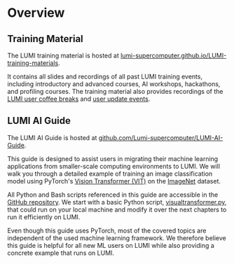# Overview

[training-material]: https://lumi-supercomputer.github.io/LUMI-training-materials/
[coffee-breaks]: https://lumi-supercomputer.github.io/LUMI-training-materials/User-Coffee-Breaks/
[user-updates]: https://lumi-supercomputer.github.io/LUMI-training-materials/User-Updates/
[ai-guide]: https://github.com/Lumi-supercomputer/LUMI-AI-Guide
[VisionTransformer]: https://pytorch.org/vision/main/models/vision_transformer.html
[imagenet]: https://www.image-net.org/
[vt-script]: https://github.com/Lumi-supercomputer/LUMI-AI-Guide/blob/main/quickstart/visualtransformer.py

## Training Material

The LUMI training material is hosted at [lumi-supercomputer.github.io/LUMI-training-materials][training-material].

It contains all slides and recordings of all past LUMI training events, including introductory and advanced courses, AI workshops, hackathons, and profiling courses. The training material also provides recordings of the [LUMI user coffee breaks][coffee-breaks] and [user update events][user-updates].

## LUMI AI Guide

The LUMI AI Guide is hosted at [github.com/Lumi-supercomputer/LUMI-AI-Guide][ai-guide].

This guide is designed to assist users in migrating their machine learning applications from smaller-scale computing environments to LUMI. We will walk you through a detailed example of training an image classification model using PyTorch's [Vision Transformer (VIT)][VisionTransformer] on the [ImageNet][imagenet] dataset.

All Python and Bash scripts referenced in this guide are accessible in the [GitHub repository][ai-guide]. We start with a basic Python script, [visualtransformer.py][vt-script], that could run on your local machine and modify it over the next chapters to run it efficiently on LUMI.

Even though this guide uses PyTorch, most of the covered topics are independent of the used machine learning framework. We therefore believe this guide is helpful for all new ML users on LUMI while also providing a concrete example that runs on LUMI.

